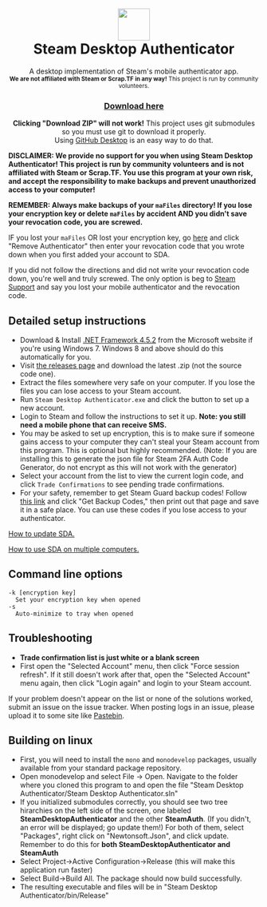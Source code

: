 <h1 align="center">
  <img  src="https://raw.githubusercontent.com/Jessecar96/SteamDesktopAuthenticator/master/icon.png" height="64" width="64" />
  <br/>
  Steam Desktop Authenticator
</h1>
<p align="center">
  A desktop implementation of Steam's mobile authenticator app.<br/>
  <sup><b>We are not affiliated with Steam or Scrap.TF in any way!</b> This project is run by community volunteers.
</p>
<h3 align="center">
  <a href="https://github.com/Jessecar96/SteamDesktopAuthenticator/releases/latest">Download here</a>
</h3>
<p align="center">
<b>Clicking "Download ZIP" will not work!</b> This project uses git submodules so you must use git to download it properly.<br/>
Using <a href="https://desktop.github.com/">GitHub Desktop</a> is an easy way to do that.
</p>

**DISCLAIMER: We provide no support for you when using Steam Desktop Authenticator! This project is run by community volunteers and is not affiliated with Steam or Scrap.TF. You use this program at your own risk, and accept the responsibility to make backups and prevent unauthorized access to your computer!**

**REMEMBER: Always make backups of your `maFiles` directory! If you lose your encryption key or delete `maFiles` by accident AND you didn't save your revocation code, you are screwed.**

IF you lost your `maFiles` OR lost your encryption key, go [here](https://store.steampowered.com/twofactor/manage) and click "Remove Authenticator" then enter your revocation code that you wrote down when you first added your account to SDA.

If you did not follow the directions and did not write your revocation code down, you're well and truly screwed. The only option is beg to [Steam Support](https://support.steampowered.com/) and say you lost your mobile authenticator and the revocation code.

## Detailed setup instructions
- Download & Install [.NET Framework 4.5.2](http://go.microsoft.com/fwlink/?LinkId=397707) from the Microsoft website if you're using Windows 7. Windows 8 and above should do this automatically for you.
- Visit [the releases page](https://github.com/Jessecar96/SteamDesktopAuthenticator/releases) and download the latest .zip (not the source code one).
- Extract the files somewhere very safe on your computer. If you lose the files you can lose access to your Steam account.
- Run `Steam Desktop Authenticator.exe` and click the button to set up a new account.
- Login to Steam and follow the instructions to set it up. **Note: you still need a mobile phone that can receive SMS.**
- You may be asked to set up encryption, this is to make sure if someone gains access to your computer they can't steal your Steam account from this program. This is optional but highly recommended. (Note: If you are installing this to generate the json file for Steam 2FA Auth Code Generator, do not encrypt as this will not work with the generator)
- Select your account from the list to view the current login code, and click `Trade Confirmations` to see pending trade confirmations.
- For your safety, remember to get Steam Guard backup codes! Follow [this link](https://store.steampowered.com/twofactor/manage) and click "Get Backup Codes," then print out that page and save it in a safe place. You can use these codes if you lose access to your authenticator.

[How to update SDA.](https://github.com/Jessecar96/SteamDesktopAuthenticator/wiki/Updating)

[How to use SDA on multiple computers.](https://github.com/Jessecar96/SteamDesktopAuthenticator/wiki/Using-SDA-on-multiple-computers)

## Command line options
```
-k [encryption key]
  Set your encryption key when opened
-s
  Auto-minimize to tray when opened
```

## Troubleshooting
- **Trade confirmation list is just white or a blank screen**
 - First open the "Selected Account" menu, then click "Force session refresh". If it still doesn't work after that, open the "Selected Account" menu again, then click "Login again" and login to your Steam account.

If your problem doesn't appear on the list or none of the solutions worked, submit an issue on the issue tracker. When posting logs in an issue, please upload it to some site like [Pastebin](http://www.pastebin.com).

## Building on linux
- First, you will need to install the `mono` and `monodevelop` packages, usually available from your standard package repository.
- Open monodevelop and select File -> Open. Navigate to the folder where you cloned this program to and open the file "Steam Desktop Authenticator/Steam Desktop Authenticator.sln"
- If you initialized submodules correctly, you should see two tree hirarchies on the left side of the screen, one labeled **SteamDesktopAuthenticator** and the other **SteamAuth**. (If you didn't, an error will be displayed; go update them!) For both of them, select "Packages", right click on "Newtonsoft.Json", and click update. Remember to do this for **both SteamDesktopAuthenticator and SteamAuth**
- Select Project->Active Configuration->Release (this will make this application run faster)
- Select Build->Build All. The package should now build successfully.
- The resulting executable and files will be in "Steam Desktop Authenticator/bin/Release"
